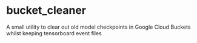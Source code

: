 # bucket_cleaner
A small utility to clear out old model checkpoints in Google Cloud Buckets whilst keeping tensorboard event files
